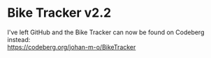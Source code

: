 # Bike Tracker v2.2
I've left GitHub and the Bike Tracker can now be found on Codeberg instead:  
https://codeberg.org/johan-m-o/BikeTracker
